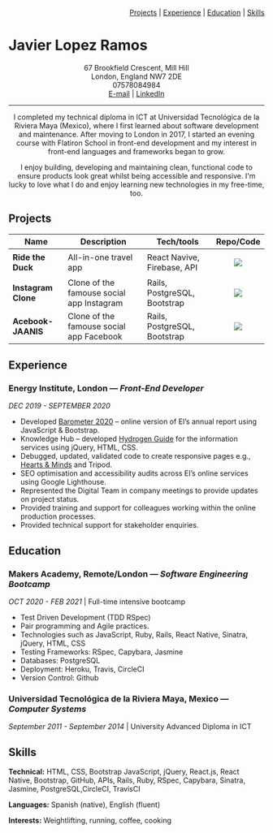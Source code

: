 <p align="right">
  <a href="#projects">Projects</a> |
  <a href="#experience">Experience</a> |
  <a href="#education">Education</a> |
  <a href="#skills">Skills</a>
</p>

# Javier Lopez Ramos
<p align="center">
67 Brookfield Crescent, Mill Hill<br>
London, England NW7 2DE<br>
07578084984<br>
<a href="mailto:javierlr.dev@gmail.com">E-mail</a> |  <a href="https://www.linkedin.com/in/xavierloos">LinkedIn</a>
</p>
  
---

<p align="center">
I completed my technical diploma in ICT at Universidad Tecnológica de la Riviera Maya (Mexico), where I first learned about software development and maintenance. After moving to London in 2017, I started an evening course with Flatiron School in front-end development and my interest in front-end languages and frameworks began to grow. 
</p>
  
<p align="center">
I enjoy building, developing and maintaining clean, functional code to ensure products look great whilst being accessible and responsive. I'm lucky to love what I do and enjoy learning new technologies in my free-time, too. 
</p>

## Projects
| Name                         | Description       | Tech/tools        | Repo/Code        |
| ---------------------------- | ----------------- |  ----------------| -----------------|
| **Ride the Duck** | All-in-one travel app | React Navive, Firebase, API | <p align="center"><a href="https://github.com/RideTheDuck/RideTheDuck" text="Link to code"><p align="center"><img src="https://img.icons8.com/fluent-systems-filled/30/000000/github.png"/></p></a> |
| **Instagram Clone** | Clone of the famouse social app Instagram | Rails, PostgreSQL, Bootstrap | <p align="center"><a href="https://github.com/xavierloos/instagram-challenge" text="Link to code"><p align="center"><img src="https://img.icons8.com/fluent-systems-filled/30/000000/github.png"/></p></a> |
| **Acebook-JAANIS** | Clone of the famouse social app Facebook | Rails, PostgreSQL, Bootstrap | <p align="center"><a href="https://github.com/Acebook-Jaanis/acebook-JAANIS" text="Link to code"><p align="center"><img src="https://img.icons8.com/fluent-systems-filled/30/000000/github.png"/></p></a> |

## Experience
### **Energy Institute,** London — *Front-End Developer*
*DEC 2019 - SEPTEMBER 2020*
- Developed [Barometer 2020](https://www.energyinst.org/barometer/2020) – online version of EI’s annual report using JavaScript &
Bootstrap.
- Knowledge Hub – developed [Hydrogen Guide](https://knowledge.energyinst.org/collections/hydrogen) for the information services using jQuery,
HTML, CSS.
- Debugged, updated, validated code to create responsive pages e.g., [Hearts & Minds](https://heartsandminds.energyinst.org/) and
Tripod.
- SEO optimisation and accessibility audits across EI’s online services using Google
Lighthouse.
- Represented the Digital Team in company meetings to provide updates on project status.
- Provided training and support for colleagues working within the online production
processes.
- Provided technical support for stakeholder enquiries.

## Education
### **Makers Academy,** Remote/London — *Software Engineering Bootcamp*
*OCT 2020 - FEB 2021* | Full-time intensive bootcamp
- Test Driven Development (TDD RSpec)
- Pair programming and Agile practices.
- Technologies such as JavaScript, Ruby, Rails, React Native, Sinatra, jQuery, HTML, CSS
- Testing Frameworks: RSpec, Capybara, Jasmine
- Databases: PostgreSQL
- Deployment: Heroku, Travis, CircleCI
- Version Control: Github

### **Universidad Tecnológica de la Riviera Maya,** Mexico — *Computer Systems*
*September 2011 - September 2014* | University Advanced Diploma in ICT

## Skills
**Technical:** HTML, CSS, Bootstrap JavaScript, jQuery, React.js, React Native,
Bootstrap, GitHub, APIs, Rails, Ruby, RSpec, Capybara, Sinatra, Jasmine, PostgreSQL,CircleCI, TravisCI

**Languages:** Spanish (native), English (fluent)

**Interests:** Weightlifting, running, coffee, cooking
